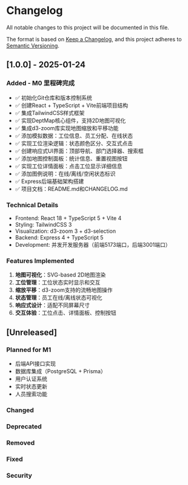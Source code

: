 # Changelog

All notable changes to this project will be documented in this file.

The format is based on [Keep a Changelog](https://keepachangelog.com/en/1.0.0/),
and this project adheres to [Semantic Versioning](https://semver.org/spec/v2.0.0.html).

## [1.0.0] - 2025-01-24

### Added - M0 里程碑完成
- ✅ 初始化Git仓库和版本控制系统
- ✅ 创建React + TypeScript + Vite前端项目结构
- ✅ 集成TailwindCSS样式框架
- ✅ 实现DeptMap核心组件，支持2D地图可视化
- ✅ 集成d3-zoom库实现地图缩放和平移功能
- ✅ 添加模拟数据：工位信息、员工分配、在线状态
- ✅ 实现工位渲染逻辑：状态颜色区分、交互式点击
- ✅ 创建响应式UI界面：顶部导航、部门选择器、搜索框
- ✅ 添加地图控制面板：统计信息、重置视图按钮
- ✅ 实现工位详情面板：点击工位显示详细信息
- ✅ 添加图例说明：在线/离线/空闲状态标识
- ✅ Express后端基础架构搭建
- ✅ 项目文档：README.md和CHANGELOG.md

### Technical Details
- Frontend: React 18 + TypeScript 5 + Vite 4
- Styling: TailwindCSS 3
- Visualization: d3-zoom 3 + d3-selection
- Backend: Express 4 + TypeScript 5
- Development: 并发开发服务器（前端5173端口，后端3001端口）

### Features Implemented
1. **地图可视化**：SVG-based 2D地图渲染
2. **工位管理**：工位状态实时显示和交互
3. **缩放平移**：d3-zoom支持的流畅地图操作
4. **状态管理**：员工在线/离线状态可视化
5. **响应式设计**：适配不同屏幕尺寸
6. **交互体验**：工位点击、详情面板、控制按钮

## [Unreleased]

### Planned for M1
- 后端API接口实现
- 数据库集成（PostgreSQL + Prisma）
- 用户认证系统
- 实时状态更新
- 人员搜索功能

### Changed

### Deprecated

### Removed

### Fixed

### Security